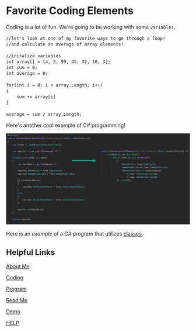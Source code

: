 # Favorite Coding Elements

Coding is a lot of fun. We're going to be working with some `variables`.

    //let's look at one of my favorite ways to go through a loop!
    //and calculate an average of array elements!
    
    //initalize variables
    int array[] = [4, 3, 99, 45, 32, 10, 3];
    int sum = 0;
    int average = 0;
    
    for(int i = 0; i < array.Length; i++)
    {
        sum += array[i]
    }
    
    average = sum / array.Length;
    
    
Here's another cool example of C# programming! 

![consolidation](https://github.com/seanmoserr/midtermProject/blob/main/consolidation.png)

Here is an _example_ of a C# program that utilizes [classes](https://github.com/seanmoserr/midtermProject/blob/main/Program.cs). 


## Helpful Links

[About Me](https://github.com/seanmoserr/midtermProject/blob/main/aboutMe.md)

[Coding](https://github.com/seanmoserr/midtermProject/blob/main/favoriteCoding.md)

[Program](https://github.com/seanmoserr/midtermProject/blob/main/Program.cs)

[Read Me](https://github.com/seanmoserr/midtermProject/blob/main/README.md)

[Demo](https://github.com/seanmoserr/midtermProject/new/main/random.md)

[HELP](https://github.com/seanmoserr/midtermProject/edit/main/thankYou.md)


